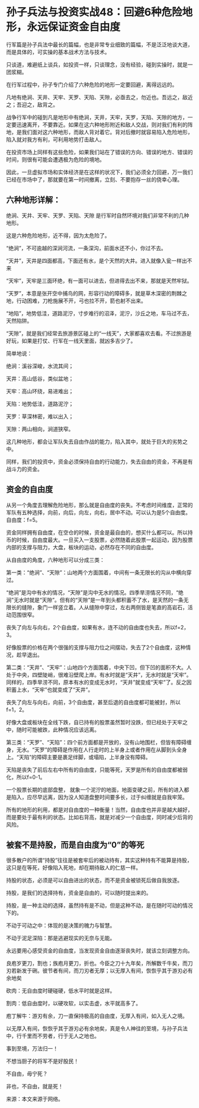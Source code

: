# 孙子兵法与投资实战48：回避6种危险地形，永远保证资金自由度

行军篇是孙子兵法中最长的篇幅，也是非常专业细致的篇幅，不是泛泛地谈大道，而是具体的，可实操的基本战术方法与技术。

只谈道，难避纸上谈兵，如投资一样，只谈理念，没有经验，碰到实操时，就是一团浆糊。

在行军过程中，孙子专门介绍了六种危险的地形一定要回避，离得远远的。

凡地有绝涧、天井、天牢、天罗、天陷、天隙，必亟去之，勿近也。吾远之，敌近之；吾迎之，敌背之。

战争行军中的碰到凡是地形中有绝涧，天井，天牢，天罗，天陷、天隙的地方，一定要迅速离开，不要靠近。如果在这六种地形附近和敌人交战，则对我们有利的阵地，是我们面对这六种地形，而敌人背对着它。背对后撤时就容易陷入危险地形，陷入就对我方有利，可利用地势打击敌人。

在投资市场上同样有这些危险，如果我们站在了错误的方向、错误的地方、错误的时间，则很有可能会遭遇极为危险的境地。

因此，一旦虚拟市场和实体经济是在这样的状况下，我们必须全力回避，万一我们已经在市场中了，那就要在第一时间撤离，立刻、不要抱存一丝的侥幸心理。

## 六种地形详解：
绝涧、天井、天牢、天罗、天陷、天隙 是行军时自然环境对我们非常不利的几种地形。

这是六种危险地形，近不得，因为太危险了。

“绝涧”，不可逾越的深涧河流，一条深沟，前面水还不小，你过不去。


“天井”，天井是四面都高，下面还有水，是个天然的大井。进入就像入瓮一样出不来

“天牢”，天牢是三面环绝，有一面可以进去，但进得去出不来，那就是天然牢狱。


“天罗”，本意是张开空中捕鸟的网，形容行动的障碍多，就是草木深密的荆棘之地，行动困难，刀枪施展不开，弓也拉不开，箭也射不出来。


“地陷”，地势低洼，道路泥泞，寸步难行的沼泽，泥泞，沙丘之地，车马过不去，天然陷阱。


“天隙”，就是我们经常去旅游景区碰上的“一线天”，大家都喜欢去看。不过旅游是好玩，如果是打仗、行军在一线天里面，就凶多吉少了。


简单地说：

绝涧：溪谷深峻，水流其间；

天井：高山低谷，类似盆地；

天牢：高山环绕，易进难出；

天陷：地势低洼，道路泥泞；

天罗：草深林密，难以出入；

天隙：两山相向，涧道狭窄。

这几种地形，都会让军队失去自由作战的能力，陷入其中，就处于巨大的劣势之中。

同样，我们的投资中，资金必须保持自由的行动能力，失去自由的资金，不再是有战斗力的资金。

## 资金的自由度
从另一个角度去理解危险地形，那么就是自由度的丧失。不考虑时间维度，正常的军队有五种选择，向前，向后，向左，向右，居中不动。可以认为是5个自由度。自由度：f=5。

资金同样拥有自由度，在空仓的时候，资金是最自由的，想买什么都可以。所以持币的时候，自由度最大。一旦买入一支股票，必然随着此股票一起运动，因为股票内部的支撑与阻力，大盘，板块的运动，必然存在不同的自由度。

从自由度的角度，六种地形可以分成三类：

第一类：“绝涧”、“天隙”：山地两个方面围着，中间有一条无限长的沟从中横向穿过。

“绝涧”是沟中有水的情况，“天隙”是沟中无水的情况。四季旱涝情况不同，“绝涧”无水时就是“天隙”。但有的“天隙”是一年到头都积蓄不了水，是天然的一条无限长的缝隙，象门一样竖立着。人从缝隙中穿过，左右两侧皆是笔直的高岩石，活动范围很窄。

丧失了向左与向右，2个自由度，如果有水，连不动的自由度也失去，所以f=2，3。

好像股票的价格在两个很强的支撑与阻力位之间摆动，失去了2个自由度，这种情况，趁早退出。

第二类：“天井”、“天牢”：山地四个方面围着，中央下凹，但下凹的面积不大。人处于中央，四壁陡峭，很难沿壁爬上岸。有水时就是“天井”，无水时就是“天牢”。同样的，四季旱涝不同，原本有水的变成无水时，“天井”就变成“天牢”了。反之因积蓄上水，“天牢”也就变成了“天井”。

丧失了向左与向右，向前，3个自由度，甚至后退的自由度都可能被封，所以f=1，2。

好像大盘或板块在全线下跌，自已持有的股票虽然暂时没跌，但已经处于天牢之中，随时可能被跌，此种情况应该远离。

第三类：“天罗”、“天陷”：四个前方面都是开放的，没有山地围栏，但皆有障碍缠身，无水。“天罗”的障碍是作用在人行走时的上半身上或者作用在从脚到头全身上。“天陷”的障碍主要是裹足绊脚，或塌陷，上半身没有障碍。

天陷是丧失了前后左右中所有的自由度，只能等死，天罗是所有的自由度都被弱化，所以f=0-1。

一个股票长期的底部盘整， 就象一个泥泞的地面，地面变硬之前，所有的进入都是陷入，应尽早远离，因为没人知道盘整时间要多长，过于纠缠就是自我牢笼。

所有的地形的利用，都是对自由度的一种衡量！当然，自由度也并非是越大越好，而是要处于最有利的状态。比如右背高，就是对减少一个自由度，同时减少后背的风险。

## 被套不是持股，而是自由度为“0”的等死
很多散户的所谓“持股”往往是被套牢后的被动持有，其实这种持有不能算是持股，这只是在等死，好像陷入死地，却在期待敌人的仁慈一样。

持股的状态，必须是可以自由进出的状态，而不是资金被锁死后做自我放逐。

持股，是我们的选择持有，资金是自由的，可以随时提出来的。

持股，是一种主动的选择，虽然持有是不动，但是这种不动，是在随时可动的情况下的。

不动于可动之中：体现的是决策的魄力与智慧。

不动于泥足深陷：那是逃避现实的无奈与无能。

永远要用心感受资金的自由度，当发现资金自由逐渐丧失时，就该立刻调整方向。

良庖岁更刀，割也；族庖月更刀，折也。今臣之刀十九年矣，所解数千牛矣，而刀刃若新发于硎。彼节者有间，而刀刃者无厚；以无厚入有间，恢恢乎其于游刃必有余地矣

砍肉：无自由度时硬碰硬，低水平时就是这样。

割肉：低自由度时，以硬攻软，以实击虚，水平就高多了。

庖丁解牛：游刃有余，刀一直保持极高的自由度，无厚入有间，如入无人之境。

以无厚入有间，恢恢乎其于游刃必有余地矣，真是令人神往的至境，与孙子兵法中，行千里而不劳者，行于无人之地也。

事到至境，万法归一！

不想当厨子的将军不是好股民！

不自由，毋宁死？

非也，不自由，就是死！

来源：本文来源于网络。
